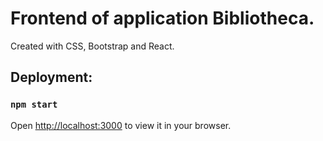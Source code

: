 # Frontend of application Bibliotheca.
Created with CSS, Bootstrap and React.

## Deployment:
### `npm start`

Open [http://localhost:3000](http://localhost:3000) to view it in your browser.
